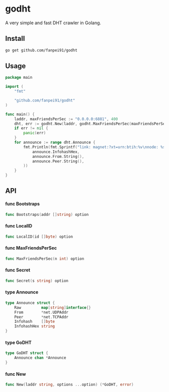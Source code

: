 # godht

A very simple and fast DHT crawler in Golang.

## Install
```bash
go get github.com/fanpei91/godht
```

## Usage
```go
package main

import (
	"fmt"

	"github.com/fanpei91/godht"
)

func main() {
	laddr, maxFriendsPerSec := "0.0.0.0:6881", 400
	dht, err := godht.New(laddr, godht.MaxFriendsPerSec(maxFriendsPerSec))
	if err != nil {
		panic(err)
	}
	for announce := range dht.Announce {
		fmt.Println(fmt.Sprintf("link: magnet:?xt=urn:btih:%v\nnode: %s\npeer: %s\n",
			announce.InfohashHex,
			announce.From.String(),
			announce.Peer.String(),
		))
	}
}
```

## API
#### func  Bootstraps

```go
func Bootstraps(addr []string) option
```

#### func  LocalID

```go
func LocalID(id []byte) option
```

#### func  MaxFriendsPerSec

```go
func MaxFriendsPerSec(n int) option
```

#### func  Secret

```go
func Secret(s string) option
```

#### type Announce

```go
type Announce struct {
	Raw         map[string]interface{}
	From        *net.UDPAddr
	Peer        *net.TCPAddr
	Infohash    []byte
	InfohashHex string
}
```


#### type GoDHT

```go
type GoDHT struct {
	Announce chan *Announce
}
```


#### func  New

```go
func New(laddr string, options ...option) (*GoDHT, error)
```
